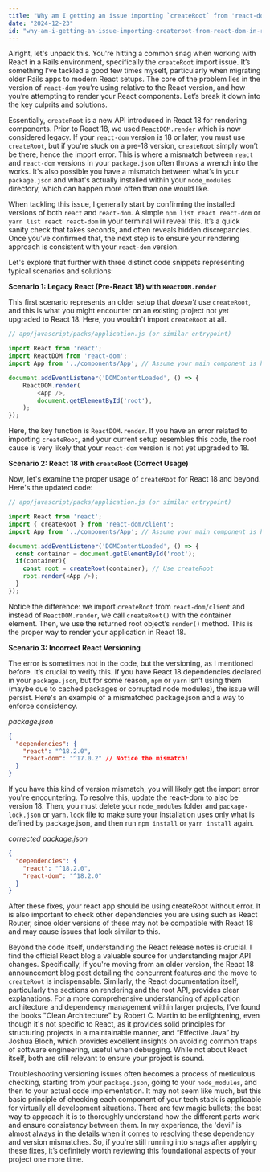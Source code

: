 ```yaml
---
title: "Why am I getting an issue importing `createRoot` from 'react-dom' in React on Rails?"
date: "2024-12-23"
id: "why-am-i-getting-an-issue-importing-createroot-from-react-dom-in-react-on-rails"
---
```


Alright, let's unpack this. You're hitting a common snag when working with React in a Rails environment, specifically the `createRoot` import issue. It’s something I’ve tackled a good few times myself, particularly when migrating older Rails apps to modern React setups. The core of the problem lies in the version of `react-dom` you’re using relative to the React version, and how you’re attempting to render your React components. Let’s break it down into the key culprits and solutions.

Essentially, `createRoot` is a new API introduced in React 18 for rendering components. Prior to React 18, we used `ReactDOM.render` which is now considered legacy. If your `react-dom` version is 18 or later, you must use `createRoot`, but if you're stuck on a pre-18 version, `createRoot` simply won’t be there, hence the import error. This is where a mismatch between `react` and `react-dom` versions in your `package.json` often throws a wrench into the works. It's also possible you have a mismatch between what’s in your `package.json` and what's actually installed within your `node_modules` directory, which can happen more often than one would like.

When tackling this issue, I generally start by confirming the installed versions of both `react` and `react-dom`. A simple `npm list react react-dom` or `yarn list react react-dom` in your terminal will reveal this. It’s a quick sanity check that takes seconds, and often reveals hidden discrepancies. Once you’ve confirmed that, the next step is to ensure your rendering approach is consistent with your `react-dom` version.

Let's explore that further with three distinct code snippets representing typical scenarios and solutions:

**Scenario 1: Legacy React (Pre-React 18) with `ReactDOM.render`**

This first scenario represents an older setup that *doesn’t* use `createRoot`, and this is what you might encounter on an existing project not yet upgraded to React 18. Here, you wouldn't import `createRoot` at all.

```javascript
// app/javascript/packs/application.js (or similar entrypoint)

import React from 'react';
import ReactDOM from 'react-dom';
import App from '../components/App'; // Assume your main component is here

document.addEventListener('DOMContentLoaded', () => {
    ReactDOM.render(
        <App />,
        document.getElementById('root'),
    );
});
```

Here, the key function is `ReactDOM.render`. If you have an error related to importing `createRoot`, and your current setup resembles this code, the root cause is very likely that your `react-dom` version is not yet upgraded to 18.

**Scenario 2: React 18 with `createRoot` (Correct Usage)**

Now, let's examine the proper usage of `createRoot` for React 18 and beyond. Here's the updated code:

```javascript
// app/javascript/packs/application.js (or similar entrypoint)

import React from 'react';
import { createRoot } from 'react-dom/client';
import App from '../components/App'; // Assume your main component is here

document.addEventListener('DOMContentLoaded', () => {
  const container = document.getElementById('root');
  if(container){
    const root = createRoot(container); // Use createRoot
    root.render(<App />);
  }
});

```

Notice the difference: we import `createRoot` from `react-dom/client` and instead of `ReactDOM.render`, we call `createRoot()` with the container element. Then, we use the returned root object’s `render()` method. This is the proper way to render your application in React 18.

**Scenario 3: Incorrect React Versioning**

The error is sometimes not in the code, but the versioning, as I mentioned before. It’s crucial to verify this. If you have React 18 dependencies declared in your `package.json`, but for some reason, `npm` or `yarn` isn’t using them (maybe due to cached packages or corrupted node modules), the issue will persist. Here's an example of a mismatched package.json and a way to enforce consistency.

*package.json*

```json
{
  "dependencies": {
    "react": "^18.2.0",
    "react-dom": "^17.0.2" // Notice the mismatch!
  }
}
```

If you have this kind of version mismatch, you will likely get the import error you're encountering. To resolve this, update the react-dom to also be version 18. Then, you must delete your `node_modules` folder and `package-lock.json` or `yarn.lock` file to make sure your installation uses only what is defined by package.json, and then run `npm install` or `yarn install` again.

*corrected package.json*

```json
{
  "dependencies": {
    "react": "^18.2.0",
    "react-dom": "^18.2.0"
  }
}
```

After these fixes, your react app should be using createRoot without error. It is also important to check other dependencies you are using such as React Router, since older versions of these may not be compatible with React 18 and may cause issues that look similar to this.

Beyond the code itself, understanding the React release notes is crucial. I find the official React blog a valuable source for understanding major API changes. Specifically, if you're moving from an older version, the React 18 announcement blog post detailing the concurrent features and the move to `createRoot` is indispensable. Similarly, the React documentation itself, particularly the sections on rendering and the root API, provides clear explanations. For a more comprehensive understanding of application architecture and dependency management within larger projects, I’ve found the books "Clean Architecture" by Robert C. Martin to be enlightening, even though it's not specific to React, as it provides solid principles for structuring projects in a maintainable manner, and “Effective Java” by Joshua Bloch, which provides excellent insights on avoiding common traps of software engineering, useful when debugging. While not about React itself, both are still relevant to ensure your project is sound.

Troubleshooting versioning issues often becomes a process of meticulous checking, starting from your `package.json`, going to your `node_modules`, and then to your actual code implementation. It may not seem like much, but this basic principle of checking each component of your tech stack is applicable for virtually all development situations. There are few magic bullets; the best way to approach it is to thoroughly understand how the different parts work and ensure consistency between them. In my experience, the 'devil' is almost always in the details when it comes to resolving these dependency and version mismatches. So, if you're still running into snags after applying these fixes, it’s definitely worth reviewing this foundational aspects of your project one more time.
